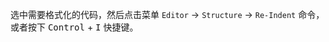 选中需要格式化的代码，然后点击菜单 `Editor` -> `Structure` -> `Re-Indent` 命令，或者按下 <kbd>Control</kbd> + <kbd>I</kbd> 快捷键。